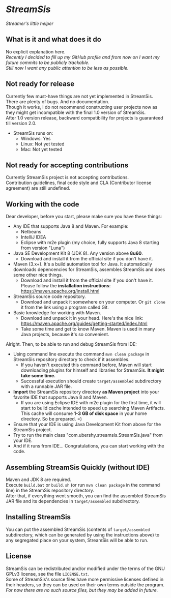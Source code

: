 *StreamSis*
===========
*Streamer's little helper*

What is it and what does it do
------------------------------
No explicit explanation here.  
*Recently I decided to fill up my GitHub profile and from now on I want my future commits to be publicly trackable.  
Still now I want any public attention to be less as possible.*

Not ready for release
---------------------
Currently few must-have things are not yet implemented in StreamSis. There are plenty of bugs. And no documentation.  
Though it works, I do not recommend constructing user projects now as they might get incompatible with the final 1.0 version of StreamSis.  
After 1.0 version release, backward compatibility for projects is guaranteed till version 2.0.  
- StreamSis runs on:
  - Windows: Yes
  - Linux: Not yet tested
  - Mac: Not yet tested

Not ready for accepting contributions
-------------------------------------
Currently StreamSis project is not accepting contributions.  
Contribution guidelines, final code style and CLA (Contributor license agreement) are still undefined.  

Working with the code
---------------------
Dear developer, before you start, please make sure you have these things:
- Any IDE that supports Java 8 and Maven. For example:
  - Netbeans
  - IntelliJ IDEA
  - Eclipse with m2e plugin (my choice, fully supports Java 8 starting from version "Luna")
- Java SE Development Kit 8 (JDK 8). Any version above **8u60**.
  - Download and install it from the official site if you don't have it.
- Maven (3.x+). It's a build automation tool for Java. It automatically downloads depencencies for StreamSis, assembles StreamSis and does some other nice things.
  - Download and install it from the official site if you don't have it. Please follow the **installation instructions**: https://maven.apache.org/install.html
- StreamSis source code repository. 
  - Download and unpack it somewhere on your computer. Or ```git clone``` it from the link using a program called Git.
- Basic knowledge for working with Maven.
  - Download and unpack it in your head. Here's the nice link: https://maven.apache.org/guides/getting-started/index.html
  - Take some time and get to know Maven. Maven is used in many Java projects, because it's so convenient.

Alright. Then, to be able to run and debug StreamSis from IDE:
- Using command line execute the command ```mvn clean package``` in StreamSis repository directory to check if it assembles.
  - If you haven't executed this command before, Maven will start downloading plugins for himself and libraries for StreamSis. **It might take some time.** 
  - Successful execution should create ```target/assembled``` subdirectory with a runnable JAR file.
- **Import** the StreamSis repository directory **as Maven project** into your favorite IDE that supports Java 8 and Maven. 
  - If you are using Eclipse IDE with m2e plugin for the first time, it will start to build cache intended to speed up searching Maven Artifacts. This cache will consume **1-3 GB of disk space** in your home directory. So be prepared. =)
- Ensure that your IDE is using Java Development Kit from above for the StreamSis project.
- Try to run the main class "com.ubershy.streamsis.StreamSis.java" from your IDE.
- And if it runs from IDE... Congratulations, you can start working with the code.

Assembling StreamSis Quickly (without IDE)
----------------------------------------------
Maven and JDK 8 are required.  
Execute ```build.bat``` or ```build.sh``` (or run ```mvn clean package``` in the command line) in the StreamSis repository directory.  
After that, if everything went smooth, you can find the assembled StreamSis JAR file and its dependencies in ```target/assembled``` subdirectory.

Installing StreamSis
--------------------
You can put the assembled StreamSis (contents of ```target/assembled``` subdirectory, which can be generated by using the instructions above) to any segregated place on your system, StreamSis will be able to run.

License
-------
StreamSis can be redistributed and/or modified under the terms of the GNU GPLv3 license, see the file ```LICENSE.txt```.  
Some of StreamSis's source files have more permissive licenses defined in their headers, so they can be used on their own terms outside the program. *For now there are no such source files, but they may be added in future.*
